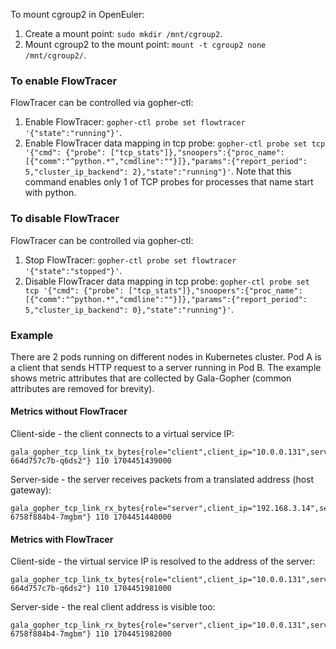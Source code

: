 To mount cgroup2 in OpenEuler:
 1. Create a mount point: `sudo mkdir /mnt/cgroup2`.
 2. Mount cgroup2 to the mount point: `mount -t cgroup2 none /mnt/cgroup2/`.

### To enable FlowTracer

FlowTracer can be controlled via gopher-ctl:
 1. Enable FlowTracer: `gopher-ctl probe set flowtracer  '{"state":"running"}'`.
 2. Enable FlowTracer data mapping in tcp probe: `gopher-ctl probe set tcp '{"cmd": {"probe": ["tcp_stats"]},"snoopers":{"proc_name":[{"comm":"^python.*","cmdline":""}]},"params":{"report_period": 5,"cluster_ip_backend": 2},"state":"running"}'`. Note that this command enables only 1 of TCP probes for processes that name start with python.

### To disable FlowTracer

FlowTracer can be controlled via gopher-ctl:
 1. Stop FlowTracer: `gopher-ctl probe set flowtracer  '{"state":"stopped"}'`.
 2. Disable FlowTracer data mapping in tcp probe: `gopher-ctl probe set tcp '{"cmd": {"probe": ["tcp_stats"]},"snoopers":{"proc_name":[{"comm":"^python.*","cmdline":""}]},"params":{"report_period": 5,"cluster_ip_backend": 0},"state":"running"}'`.

### Example

There are 2 pods running on different nodes in Kubernetes cluster. Pod A is a client that sends HTTP request to a server running in Pod B. 
The example shows metric attributes that are collected by Gala-Gopher (common attributes are removed for brevity).

#### Metrics without FlowTracer

Client-side - the client connects to a virtual service IP:
```
gala_gopher_tcp_link_tx_bytes{role="client",client_ip="10.0.0.131",server_ip="10.247.204.240",server_port="8000",pod="app/a-664d757c7b-q6ds2"} 110 1704451439000
```
Server-side - the server receives packets from a translated address (host gateway):
```
gala_gopher_tcp_link_rx_bytes{role="server",client_ip="192.168.3.14",server_ip="10.0.0.5",server_port="8000",pod="app/b-6758f884b4-7mgbm"} 110 1704451440000
```

#### Metrics with FlowTracer

Client-side - the virtual service IP is resolved to the address of the server:
```
gala_gopher_tcp_link_tx_bytes{role="client",client_ip="10.0.0.131",server_ip="10.0.0.5",server_port="8000",pod="app/a-664d757c7b-q6ds2"} 110 1704451981000
```
Server-side - the real client address is visible too:
```
gala_gopher_tcp_link_rx_bytes{role="server",client_ip="10.0.0.131",server_ip="10.0.0.5",server_port="8000",pod="app/b-6758f884b4-7mgbm"} 110 1704451982000
```